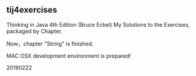 ## tij4exercises
Thinking in Java 4th Edition (Bruce Eckel)
My Solutions to the Exercises, packaged by Chapter.

Now，chapter "String" is finished.

MAC OSX development environment is prepared!

20190222